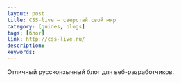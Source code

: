 ```yaml
---
layout: post
title: CSS-live — сверстай свой мир
category: [guides, blogs]
tags: [блог]
link: http://css-live.ru/
description:
keywords:
---
```


<p>Отличный русскоязычный блог для веб-разработчиков.</p>

